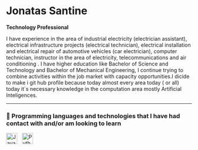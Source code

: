 # Jonatas  Santine 

**Technology Professional**

I have experience in the area of industrial electricity (electrician assistant), electrical infrastructure projects (electrical technician), electrical installation and electrical repair of automotive vehicles (car electrician), computer technician, instructor in the area of electricity, telecommunications and air conditioning . I have higher education like Bachelor of Science and Technology and Bachelor of Mechanical Engineering, I continue trying to combine activities within the job market with capacity opportunities.I  dicide    to  make   i git hub  profile     because   today  almost   every area   today ( or all)   today   it´s  necessary   knowledge   in  the    computation  area  mostly  Artificial Inteligences. 


---

### 🤖 Programming languages ​​and technologies that I have had contact with and/or am looking to learn



<img 
    align="left" 
    alt="JavaScript" 
    title="JavaScript"
    width="30px" 
    style="padding-right: 10px;" 
    src="https://cdn.jsdelivr.net/gh/devicons/devicon@latest/icons/javascript/javascript-original.svg" 
/>
<img 
    align="left" 
    alt="Python" 
    title="Python"
    width="30px" 
    style="padding-right: 10px;" 
    src="https://cdn.jsdelivr.net/gh/devicons/devicon@latest/icons/python/python-original.svg" 
/>


<br/>
<br/>

